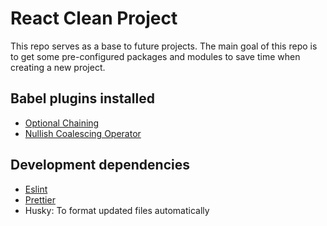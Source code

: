 # React Clean Project

This repo serves as a base to future projects. The main goal of this repo is to get some pre-configured packages and modules to save time when creating a new project.

## Babel plugins installed

- [Optional Chaining](https://babeljs.io/docs/en/babel-plugin-proposal-optional-chaining)
- [Nullish Coalescing Operator](https://babeljs.io/docs/en/babel-plugin-proposal-nullish-coalescing-operator)

## Development dependencies

- [Eslint](https://www.npmjs.com/package/eslint)
- [Prettier](https://www.npmjs.com/package/prettier)
- Husky: To format updated files automatically
